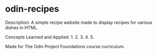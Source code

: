 # odin-recipes

Description: A simple recipe website made to display recipes for various dishes in HTML. 

Concepts Learned and Applied:
    1.
    2.
    3.
    4.
    5.

Made for The Odin Project Foundations course curriculum.

